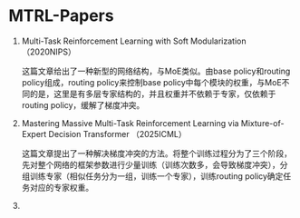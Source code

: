 # MTRL-Papers
1. Multi-Task Reinforcement Learning with Soft Modularization （2020NIPS）
   
   这篇文章给出了一种新型的网络结构，与MoE类似。由base policy和routing policy组成，routing policy来控制base policy中每个模块的权重，与MoE不同的是，这里是有多层专家结构的，并且权重并不依赖于专家，仅依赖于routing policy，缓解了梯度冲突。

2. Mastering Massive Multi-Task Reinforcement Learning via Mixture-of-Expert Decision Transformer （2025ICML）

   这篇文章提出了一种解决梯度冲突的方法。将整个训练过程分为了三个阶段，先对整个网络的框架参数进行少量训练（训练次数多，会导致梯度冲突），分组训练专家（相似任务分为一组，训练一个专家），训练routing policy确定任务对应的专家权重。
3.
